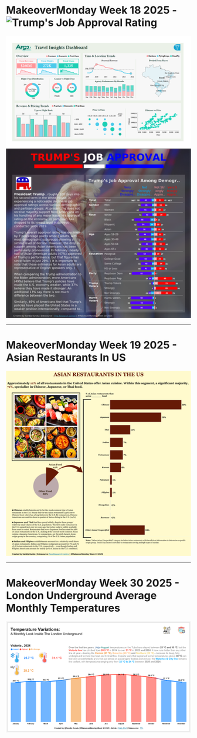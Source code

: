 # MakeoverMonday Week 18 2025 - ![Trump's Job Approval Rating](https://public.tableau.com/app/profile/sandip.kundu5209/viz/LowWagesAcrossEuropeMakeoverMondayW312025/Dashboard1) 
![**Travel Insights Dashboard**](https://raw.githubusercontent.com/SandipGit04/Travel-Insights-Dashboard/refs/heads/main/Dashboard%20Image/Whole%20Dashboard.png)
![**Dashboard**](https://github.com/SandipGit04/Makeover-Monday/blob/main/Week%2018/Trump's%20Job%20Approval.png)

---

# MakeoverMonday Week 19 2025 - Asian Restaurants In US
![Dashboard](https://github.com/SandipGit04/Makeover-Monday/blob/main/Week%2019/Asian%20Restaurants%20In%20US.png)

---

# MakeoverMonday Week 30 2025 - London Underground Average Monthly Temperatures
![Dashboard](https://github.com/SandipGit04/Makeover-Monday/blob/main/Week%2030/London%20Underground%20Temperature.png)
